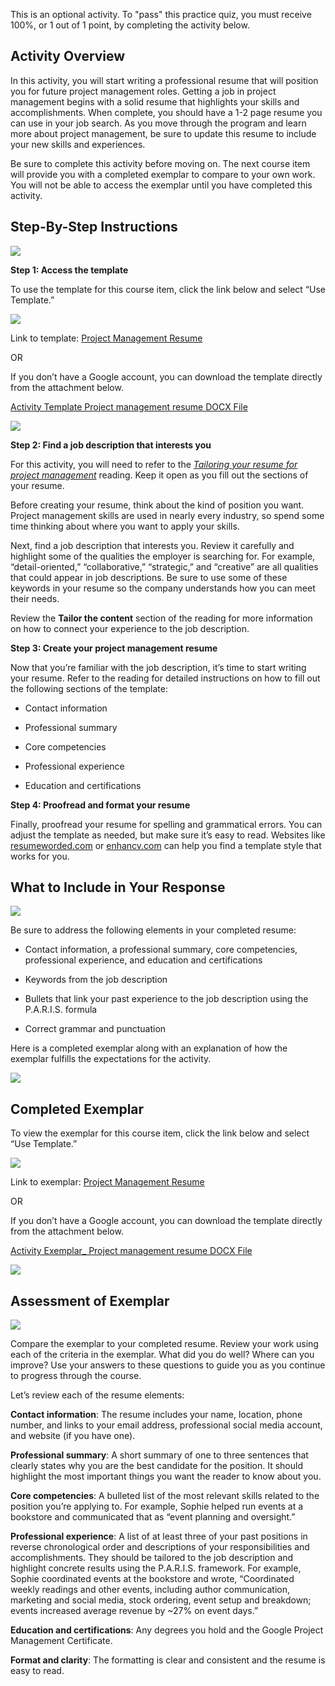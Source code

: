 This is an optional activity. To "pass" this practice quiz, you must receive 100%, or 1 out of 1 point, by completing the activity below.

## Activity Overview

In this activity, you will start writing a professional resume that will position you for future project management roles. Getting a job in project management begins with a solid resume that highlights your skills and accomplishments. When complete, you should have a 1-2 page resume you can use in your job search. As you move through the program and learn more about project management, be sure to update this resume to include your new skills and experiences. 

Be sure to complete this activity before moving on. The next course item will provide you with a completed exemplar to compare to your own work. You will not be able to access the exemplar until you have completed this activity. 

## Step-By-Step Instructions

![](https://d3c33hcgiwev3.cloudfront.net/imageAssetProxy.v1/3b23c7cb-9a16-4cda-9222-74b9a00e6e38image2.png?expiry=1715644800000&hmac=7O5oycuL08dDbNe7nJI5LTy1SwhcDVIrs68lEYNr--Q)

**Step 1: Access the template**

To use the template for this course item, click the link below and select “Use Template.”

![](https://d3c33hcgiwev3.cloudfront.net/imageAssetProxy.v1/3b23c7cb-9a16-4cda-9222-74b9a00e6e38image7.png?expiry=1715644800000&hmac=fa27bLxyVdVcagpJNbDGDuyTRnu7rwNhL29EJiL2SXg)

Link to template: [Project Management Resume](https://docs.google.com/document/d/1FB9tCRONUSLN43YlYNTZRbF1ZDUeRSar7jy4BOZpB1Y/template/preview)

OR

If you don’t have a Google account, you can download the template directly from the attachment below.

[Activity Template Project management resume DOCX File](https://d3c33hcgiwev3.cloudfront.net/AKYFMT9SQx6mBTE_UmMeOw_823cfead223d4c8a86c606084e1f60f1_Activity-Template_-Project-management-resume.docx?Expires=1715644800&Signature=dfq299hGgH3j1tM4j7WI-ausSV995j852AM9V1u859Ggx0EHv~9JBFbHfi24xR1bbI~9o8y9dztCBEFyfecvt0I6kXQWNFSKnk2I3OgB5qFdIBzDUwMO6uBFLwjXd8Lwu-ZiTgmBpwdmIMsEhP9pnAty5v3EhyCEMcTowHDAf5s_&Key-Pair-Id=APKAJLTNE6QMUY6HBC5A)

![](https://d3c33hcgiwev3.cloudfront.net/imageAssetProxy.v1/3b23c7cb-9a16-4cda-9222-74b9a00e6e38image4.png?expiry=1715644800000&hmac=5Ty_jELt1AfxoMUswBH3Zj-bj4sm8a68FGI2IKp0Ge8)

**Step 2: Find a job description that interests you**

For this activity, you will need to refer to the [_Tailoring your resume for project management_](https://www.coursera.org/learn/project-planning-google/supplement/1M2nH/tailoring-a-resume-for-project-management) reading. Keep it open as you fill out the sections of your resume.

Before creating your resume, think about the kind of position you want. Project management skills are used in nearly every industry, so spend some time thinking about where you want to apply your skills. 

Next, find a job description that interests you. Review it carefully and highlight some of the qualities the employer is searching for. For example, “detail-oriented,” “collaborative,” “strategic,” and “creative” are all qualities that could appear in job descriptions. Be sure to use some of these keywords in your resume so the company understands how you can meet their needs. 

Review the **Tailor the content** section of the reading for more information on how to connect your experience to the job description.

**Step 3: Create your project management resume**

Now that you’re familiar with the job description, it’s time to start writing your resume. Refer to the reading for detailed instructions on how to fill out the following sections of the template:

- Contact information
    
- Professional summary
    
- Core competencies 
    
- Professional experience
    
- Education and certifications
    

**Step 4: Proofread and format your resume**

Finally, proofread your resume for spelling and grammatical errors. You can adjust the template as needed, but make sure it’s easy to read. Websites like [resumeworded.com](https://resumeworded.com/) or [enhancv.com](https://enhancv.com/) can help you find a template style that works for you.

## What to Include in Your Response

![](https://d3c33hcgiwev3.cloudfront.net/imageAssetProxy.v1/3b23c7cb-9a16-4cda-9222-74b9a00e6e38image3.png?expiry=1715644800000&hmac=UcW1dhsmhaopwylkMmZi4G_udd21VIJ64Fr0ZEciJzo)

Be sure to address the following elements in your completed resume:

- Contact information, a professional summary, core competencies, professional experience, and education and certifications
    
- Keywords from the job description
    
- Bullets that link your past experience to the job description using the P.A.R.I.S. formula
    
- Correct grammar and punctuation

Here is a completed exemplar along with an explanation of how the exemplar fulfills the expectations for the activity.

![](https://d3c33hcgiwev3.cloudfront.net/imageAssetProxy.v1/3b23c7cb-9a16-4cda-9222-74b9a00e6e38image6.png?expiry=1715644800000&hmac=QTkUZVZ1VOoTS2aT8t4ObzHEKM1VkNXRenz_ava8Z5c)

## Completed Exemplar

To view the exemplar for this course item, click the link below and select “Use Template.”

![](https://d3c33hcgiwev3.cloudfront.net/imageAssetProxy.v1/3b23c7cb-9a16-4cda-9222-74b9a00e6e38image5.png?expiry=1715644800000&hmac=BRDWHsDkVl9BiOEwam5K2bgFd-ir0E0E_U5vI53Km6Y)

Link to exemplar: [Project Management Resume](https://docs.google.com/document/d/15SecV8cqiJEXl12jwAOw4AFGU6IdFQdmI68v9fmBSFs/template/preview)

OR

If you don’t have a Google account, you can download the template directly from the attachment below.

[Activity Exemplar_ Project management resume DOCX File](https://d3c33hcgiwev3.cloudfront.net/VkhDsLM1RhiIQ7CzNZYYig_3f353da56f2a4a828bec1fc81f7304f1_Activity-Exemplar_-Project-management-resume.docx?Expires=1715644800&Signature=VZl1I-sIbimXiKH4sLkDRgTI5Ys9W9zGE2Ox0g5xOV71Y742Lovz9hMYXFoSGgZqNiDDjfnvgbgbikJWSuZQNKL2Y840UtDmPdC1T3S90ZaB~zXiSAj3jqgwRjr-GVAFl7PNQeq8lh1ovlzxKZVWmrqrdOZqeSmVciIre2zkNXI_&Key-Pair-Id=APKAJLTNE6QMUY6HBC5A)

![](https://d3c33hcgiwev3.cloudfront.net/imageAssetProxy.v1/SJDYOom0ThqQ2DqJtO4axw_9dad069929e7499ab585a6a7b09a29f3_graphic-line-Right.png?expiry=1715644800000&hmac=1qnM9EhwpByjjzvpu2gedq-3mBOnJNGHXMIrX9Hg4qA)

## Assessment of Exemplar

![](https://d3c33hcgiwev3.cloudfront.net/imageAssetProxy.v1/3b23c7cb-9a16-4cda-9222-74b9a00e6e38image8.png?expiry=1715644800000&hmac=mJBM9yU_hHbzXp2D6Tt6QKLXzPzCN-pYZj0W_NDQ-gE)

Compare the exemplar to your completed resume. Review your work using each of the criteria in the exemplar. What did you do well? Where can you improve? Use your answers to these questions to guide you as you continue to progress through the course. 

Let’s review each of the resume elements:

**Contact information**: The resume includes your name, location, phone number, and links to your email address, professional social media account, and website (if you have one).

**Professional summary**: A short summary of one to three sentences that clearly states why you are the best candidate for the position. It should highlight the most important things you want the reader to know about you.

**Core competencies**: A bulleted list of the most relevant skills related to the position you’re applying to. For example, Sophie helped run events at a bookstore and communicated that as “event planning and oversight.”

**Professional experience**: A list of at least three of your past positions in reverse chronological order and descriptions of your responsibilities and accomplishments. They should be tailored to the job description and highlight concrete results using the P.A.R.I.S. framework. For example, Sophie coordinated events at the bookstore and wrote, “Coordinated weekly readings and other events, including author communication, marketing and social media, stock ordering, event setup and breakdown; events increased average revenue by ~27% on event days.”

**Education and certifications**: Any degrees you hold and the Google Project Management Certificate.

**Format and clarity**: The formatting is clear and consistent and the resume is easy to read.
